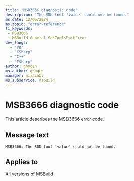 ```yaml
---
title: "MSB3666 diagnostic code"
description: "The SDK tool 'value' could not be found."
ms.date: 12/06/2024
ms.topic: "error-reference"
f1_keywords:
 - MSB3666
 - MSBuild.General.SdkToolsPathError
dev_langs:
  - "VB"
  - "CSharp"
  - "C++"
  - "FSharp"
author: ghogen
ms.author: ghogen
manager: mijacobs
ms.subservice: msbuild
---
```


# MSB3666 diagnostic code

<!-- :::ErrorDefinitionDescription::: -->
<!-- :::editable-content name="introDescription"::: -->
This article describes the MSB3666 error code.
<!-- :::editable-content-end::: -->

## Message text

`MSB3666: The SDK tool 'value' could not be found.`

<!-- :::editable-content name="postOutputDescription"::: -->
<!--
{StrBegin="MSB3666: "} The {1} will be the exception message
-->
<!-- :::editable-content-end::: -->
<!-- :::ErrorDefinitionDescription-end::: -->

## Applies to

All versions of MSBuild

